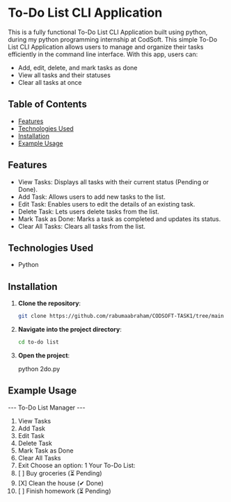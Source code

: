 # To-Do List CLI Application

This is a fully functional To-Do List CLI Application built using python, during my python programming internship at CodSoft. This simple To-Do List CLI Application allows users to manage and organize their tasks efficiently in the command line interface. With this app, users can:

- Add, edit, delete, and mark tasks as done
- View all tasks and their statuses
- Clear all tasks at once

## Table of Contents

- [Features](#features)
- [Technologies Used](#technologies-used)
- [Installation](#installation)
- [Example Usage](#example-usage)

## Features

- View Tasks: Displays all tasks with their current status (Pending or Done).
- Add Task: Allows users to add new tasks to the list.
- Edit Task: Enables users to edit the details of an existing task.
- Delete Task: Lets users delete tasks from the list.
- Mark Task as Done: Marks a task as completed and updates its status.
- Clear All Tasks: Clears all tasks from the list.


## Technologies Used

- Python

## Installation

1. **Clone the repository**:

    ```bash
    git clone https://github.com/rabumaabraham/CODSOFT-TASK1/tree/main
    ```

2. **Navigate into the project directory**:

    ```bash
    cd to-do list
    ```

3. **Open the project**:

    python 2do.py

## Example Usage

--- To-Do List Manager ---
1. View Tasks
2. Add Task
3. Edit Task
4. Delete Task
5. Mark Task as Done
6. Clear All Tasks
7. Exit
Choose an option: 1
Your To-Do List:
1. [ ] Buy groceries (⏳ Pending)
2. [X] Clean the house (✔ Done)
3. [ ] Finish homework (⏳ Pending)

